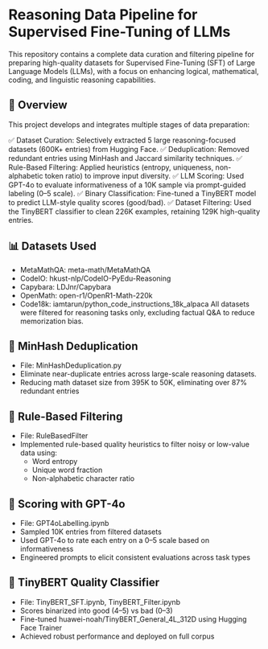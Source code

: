 # Reasoning Data Pipeline for Supervised Fine-Tuning of LLMs
This repository contains a complete data curation and filtering pipeline for preparing high-quality datasets for Supervised Fine-Tuning (SFT) of Large Language Models (LLMs), with a focus on enhancing logical, mathematical, coding, and linguistic reasoning capabilities.


## 🚀 Overview

This project develops and integrates multiple stages of data preparation:

✅ Dataset Curation: Selectively extracted 5 large reasoning-focused datasets (600K+ entries) from Hugging Face.
✅ Deduplication: Removed redundant entries using MinHash and Jaccard similarity techniques.
✅ Rule-Based Filtering: Applied heuristics (entropy, uniqueness, non-alphabetic token ratio) to improve input diversity.
✅ LLM Scoring: Used GPT-4o to evaluate informativeness of a 10K sample via prompt-guided labeling (0–5 scale).
✅ Binary Classification: Fine-tuned a TinyBERT model to predict LLM-style quality scores (good/bad).
✅ Dataset Filtering: Used the TinyBERT classifier to clean 226K examples, retaining 129K high-quality entries.



## 📊 Datasets Used
- MetaMathQA: meta-math/MetaMathQA
- CodeIO: hkust-nlp/CodeIO-PyEdu-Reasoning
- Capybara: LDJnr/Capybara
- OpenMath: open-r1/OpenR1-Math-220k
- Code18k: iamtarun/python_code_instructions_18k_alpaca
All datasets were filtered for reasoning tasks only, excluding factual Q&A to reduce memorization bias.

## 🧹 MinHash Deduplication
- File: MinHashDeduplication.py
- Eliminate near-duplicate entries across large-scale reasoning datasets.
- Reducing math dataset size from 395K to 50K, eliminating over 87% redundant entries 

## 🧾 Rule-Based Filtering
- File: RuleBasedFilter
- Implemented rule-based quality heuristics to filter noisy or low-value data using:
  - Word entropy
  - Unique word fraction
  - Non-alphabetic character ratio

## 🧪 Scoring with GPT-4o
- File: GPT4oLabelling.ipynb
- Sampled 10K entries from filtered datasets
- Used GPT-4o to rate each entry on a 0–5 scale based on informativeness
- Engineered prompts to elicit consistent evaluations across task types


## 🤖 TinyBERT Quality Classifier
- File: TinyBERT_SFT.ipynb, TinyBERT_Filter.ipynb
- Scores binarized into good (4–5) vs bad (0–3)
- Fine-tuned huawei-noah/TinyBERT_General_4L_312D using Hugging Face Trainer
- Achieved robust performance and deployed on full corpus

